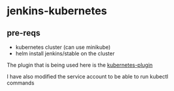 # jenkins-kubernetes


## pre-reqs
- kubernetes cluster (can use minikube)
- helm install jenkins/stable on the cluster

The plugin that is being used here is the [kubernetes-plugin](https://github.com/jenkinsci/kubernetes-plugin)

I have also modified the service account to be able to run kubectl commands
